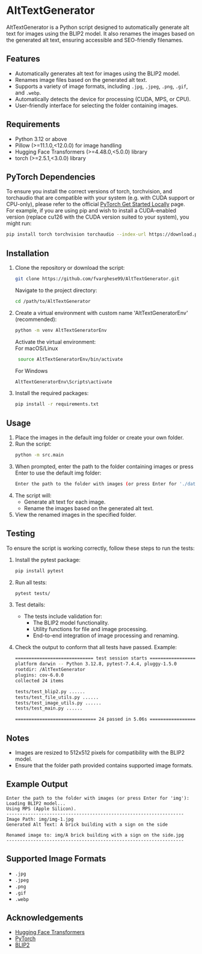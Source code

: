 # AltTextGenerator

AltTextGenerator is a Python script designed to automatically generate alt text for images using the BLIP2 model. It also renames the images based on the generated alt text, ensuring accessible and SEO-friendly filenames.

## Features

- Automatically generates alt text for images using the BLIP2 model.
- Renames image files based on the generated alt text.
- Supports a variety of image formats, including `.jpg`, `.jpeg`, `.png`, `.gif`, and `.webp`.
- Automatically detects the device for processing (CUDA, MPS, or CPU).
- User-friendly interface for selecting the folder containing images.

## Requirements

- Python 3.12 or above
- Pillow (>=11.1.0,<12.0.0) for image handling
- Hugging Face Transformers (>=4.48.0,<5.0.0) library
- torch (>=2.5.1,<3.0.0) library

## PyTorch Dependencies

To ensure you install the correct versions of torch, torchvision, and torchaudio that are compatible with your system (e.g. with CUDA support or CPU-only), please refer to the official [PyTorch Get Started Locally](https://pytorch.org/get-started/locally/) page.
<br>For example, if you are using pip and wish to install a CUDA-enabled version (replace cu126 with the CUDA version suited to your system), you might run:
```bash
pip install torch torchvision torchaudio --index-url https://download.pytorch.org/whl/cu126
```

## Installation

1. Clone the repository or download the script:
   ```bash
   git clone https://github.com/fvarghese99/AltTextGenerator.git
   ```
    Navigate to the project directory:
    ```bash
   cd /path/to/AltTextGenerator
    ```
2. Create a virtual environment with custom name 'AltTextGeneratorEnv' (recommended):
    ```bash
    python -m venv AltTextGeneratorEnv
   ```
    Activate the virtual environment:   <br>
    For macOS/Linux <br>
   ```bash
    source AltTextGeneratorEnv/bin/activate  
   ```
    For Windows <br>
    ```bash
    AltTextGeneratorEnv\Scripts\activate     
    ```
3. Install the required packages:
    ```bash
    pip install -r requirements.txt
   ```

## Usage

1. Place the images in the default img folder or create your own folder.
2. Run the script:
    ```bash
    python -m src.main
    ```
3. When prompted, enter the path to the folder containing images or press Enter to use the default img folder:
    ```bash
    Enter the path to the folder with images (or press Enter for './data/img'): 
    ```
4. The script will:
    - Generate alt text for each image.
    - Rename the images based on the generated alt text.
5. View the renamed images in the specified folder.

## Testing

To ensure the script is working correctly, follow these steps to run the tests:
1. Install the pytest package:
    ```bash
    pip install pytest
    ```
2. Run all tests:
    ```bash
    pytest tests/
    ```
3. Test details:
   - The tests include validation for:
     - The BLIP2 model functionality.
     - Utility functions for file and image processing.
     - End-to-end integration of image processing and renaming.<br>
  
4. Check the output to conform that all tests have passed. Example:
    ```bash
    ============================= test session starts ==============================
    platform darwin -- Python 3.12.8, pytest-7.4.4, pluggy-1.5.0
    rootdir: /AltTextGenerator
    plugins: cov-6.0.0
    collected 24 items

    tests/test_blip2.py ......                                              [ 25%]
    tests/test_file_utils.py ......                                         [ 50%]
    tests/test_image_utils.py ......                                        [ 75%]
    tests/test_main.py ......                                               [100%]

    ============================== 24 passed in 5.06s ===============================
    ```

## Notes

- Images are resized to 512x512 pixels for compatibility with the BLIP2 model.
- Ensure that the folder path provided contains supported image formats.

## Example Output

```
Enter the path to the folder with images (or press Enter for 'img'): 
Loading BLIP2 model...
Using MPS (Apple Silicon).
------------------------------------------------------------------
Image Path: img/img-1.jpg
Generated Alt Text: A brick building with a sign on the side

Renamed image to: img/A brick building with a sign on the side.jpg
------------------------------------------------------------------
```

## Supported Image Formats

- `.jpg`
- `.jpeg`
- `.png`
- `.gif`
- `.webp`

## Acknowledgements

- [Hugging Face Transformers](https://github.com/huggingface/transformers)
- [PyTorch](https://pytorch.org)
- [BLIP2](https://huggingface.co/Salesforce/blip2-opt-2.7b)